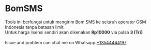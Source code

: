 # BomSMS
Tools ini berfungsi untuk mengirim Bom SMS ke seluruh operator GSM Indonesia tanpa batasan limit.<br>
Untuk harga lisensi sendiri akan dikenakan <strong>Rp10000</strong> via pulsa <strong>3 (Tri)</strong><br>
<br>
Issue and problem can chat me on Whatsapp <a href="https://wa.me/18544444197">+18544444197</a>
